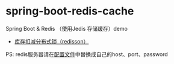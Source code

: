 # spring-boot-redis-cache

Spring Boot & Redis （使用Jedis 存储缓存）demo



* [库存扣减分布式锁（redisson）](./src/main/java/com/colinting/springbootrediscache/redisson/IndexController.java)


PS: redis服务器请在[配置文件](./src/main/resources/application.yml)中替换成自己的host、port、password